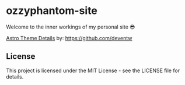 
# ozzyphantom-site
Welcome to the inner workings of my personal site 😎



[Astro Theme Details](https://astro.build/themes/details/astro-air-bento/)
by: https://github.com/deventw

## License

This project is licensed under the MIT License - see the LICENSE file for details.
